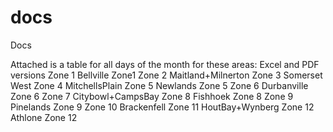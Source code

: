 # docs
Docs


Attached is a table for all days of the month for these areas: Excel and PDF versions
Zone	1		Bellville Zone1
Zone	2		Maitland+Milnerton 
Zone	3		Somerset West 
Zone	4		MitchellsPlain
Zone	5		Newlands Zone 5
Zone	6		Durbanville Zone 6
Zone	7		Citybowl+CampsBay
Zone	8		Fishhoek  Zone 8
Zone	9		Pinelands  Zone 9
Zone	10		Brackenfell
Zone	11		HoutBay+Wynberg
Zone	12		Athlone  Zone 12
